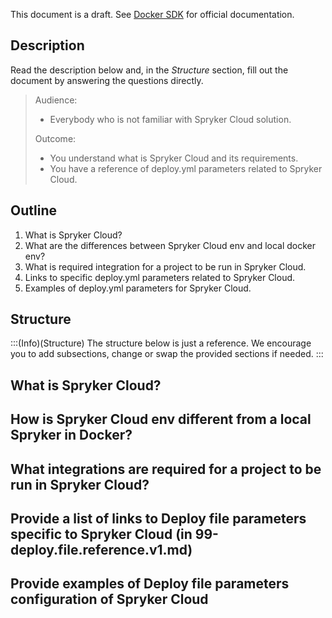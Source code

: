 This document is a draft. See [Docker SDK](https://documentation.spryker.com/docs/docker-sdk) for official documentation.

## Description
Read the description below and, in the *Structure* section, fill out the document by answering the questions directly.


> Audience:
>
> - Everybody who is not familiar with Spryker Cloud solution.
>
> Outcome:
> - You understand what is Spryker Cloud and its requirements.
> - You have a reference of deploy.yml parameters related to Spryker Cloud.

## Outline

1. What is Spryker Cloud?
2. What are the differences between Spryker Cloud env and local docker env?
3. What is required integration for a project to be run in Spryker Cloud.
4. Links to specific deploy.yml parameters related to Spryker Cloud.
5. Examples of deploy.yml parameters for Spryker Cloud.

## Structure

:::(Info)(Structure)
The structure below is just a reference. We encourage you to add subsections, change or swap the provided sections if needed.
:::

## What is Spryker Cloud?

## How is Spryker Cloud env different from a local Spryker in Docker?

## What integrations are required for a project to be run in Spryker Cloud?

## Provide a list of links to Deploy file parameters specific to Spryker Cloud (in 99-deploy.file.reference.v1.md)

## Provide examples of Deploy file parameters configuration of Spryker Cloud
